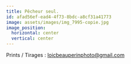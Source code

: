 ```yaml
---
title: Pêcheur seul.
id: afad56ef-ead4-4f73-8bdc-a8cf31a41773
image: assets/images/img_7995-copie.jpg
image_position:
  horizontal: center
  vertical: center
---
```

Prints / Tirages : loicbeauperinphoto@gmail.com
